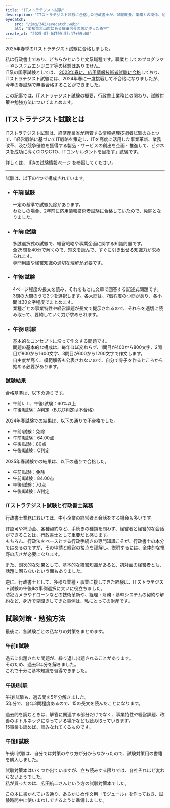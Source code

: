 ```yaml
---
title: "ITストラテジスト試験"
description: "ITストラテジスト試験に合格した行政書士が、試験概要、業務との関係、勉強方法など合格体験談をまとめました。"
eyecatch: 
    src: "/img/342/eyecatch.webp"
    alt: "愛知県犬山市にある織田信長の弟が作った茶室"
create_at: "2025-07-04T09:55:17+09:00"
---
```


2025年春季のITストラテジスト試験に合格しました。

私は行政書士であり、どちらかというと文系職種です。職業としてのプログラマーやシステムエンジニア等の経験はありません。  
IT系の国家試験としては、 [2023年春に、応用情報技術者試験に合格](/archives/54.html)しており、ITストラテジスト試験には、2024年春に一度挑戦して不合格になりましたが、今年の春試験で無事合格することができました。

この記事では、ITストラテジスト試験の概要、行政書士業務との関わり、試験対策や勉強方法についてまとめます。

## ITストラテジスト試験とは

ITストラテジスト試験は、経済産業省が所管する情報処理技術者試験のひとつで、「経営戦略に基づいてIT戦略を策定し、ITを高度に活用した事業革新、業務改革、及び競争優位を獲得する製品・サービスの創出を企画・推進して、ビジネスを成功に導くCIOやCTO、ITコンサルタントを目指す」試験です。

詳しくは、 [IPAの試験情報ページ](https://www.ipa.go.jp/shiken/kubun/st.html) を参照してください。

---

試験は、以下の4つで構成されています。

- ### 午前I試験
    一定の基準で試験免除があります。  
    わたしの場合、2年前に応用情報技術者試験に合格していたので、免除となりました。

- ### 午前II試験
    多肢選択式の試験で、経営戦略や事業企画に関する知識問題です。  
    全25問を40分で解くので、短文を読んで、すぐに引き出せる知識力が求められます。  
    専門用語や経営知識の適切な理解が必要です。

- ### 午後I試験
    4ページ程度の長文を読み、それをもとに文章で回答する記述式問題です。  
    3問の大問のうち2つを選択します。各大問は、7個程度の小問があり、各小問は30文字程度でまとめます。  
    業種ごとの事業特性や経営課題が長文で提示されるので、それらを適切に読み取って、要約していく力が求められます。

- ### 午後II試験
    基本的なコンセプトに沿って作文する問題です。  
    問題の基本的な構成は、毎年ほぼ変わらず、1問目が400から800文字、2問目が800から1600文字、3問目が600から1200文字で作文します。  
    自由度が高く、模範解答も公表されないので、自分で骨子を作るところから始める必要があります。

### 試験結果

合格基準は、以下の通りです。

- 午前I、II、午後I試験：60%以上
- 午後II試験：A判定（B,C,D判定は不合格）

2024年春試験での結果は、以下の通りで不合格でした。

- 午前I試験：免除
- 午前II試験：64.00点
- 午後I試験：80点
- 午後II試験：C判定

2025年春試験での結果は、以下の通りで合格した。

- 午前I試験：免除
- 午前II試験：84.00点
- 午後I試験：70点
- 午後II試験：A判定

### ITストラテジスト試験と行政書士業務

行政書士業務においては、中小企業の経営者と会話をする機会も多いです。

許認可や補助金、各種契約など、手続きの種類を問わず、経営者と経営的な会話ができることは、行政書士として重要だと感じます。  
もちろん、行政法をベースとする行政手続きの専門知識こそが、行政書士の本分ではあるのですが、その申請と経営の接点を理解し、説明するには、全体的な視野の広さが必要になります。

また、副次的な効果として、基本的な経営知識があると、初対面の経営者とも、話題に困らないという面もありました。

逆に、行政書士として、多様な業種・事業に接してきた経験は、ITストラテジスト試験の午後IIの事例選択に大いに役立ちました。  
防犯カメラやドローンなどの技術革新や、経理・財務・基幹システムの契約や解約など、身近で見聞きしてきた事例は、私にとっての財産です。

## 試験対策・勉強方法

最後に、各試験ごとの私なりの対策をまとめます。

### 午前II試験

過去に出題された問題が、繰り返し出題されることがあります。  
そのため、過去5年分を解きました。  
これで十分に基本知識を習得できました。

### 午後I試験

午後I試験も、過去問を5年分解きました。  
5年分で、各年3問程度あるので、15の長文を読んだことになります。

過去問を読むときは、解答に関連する部分だけでなく、事業特性や経営課題、改善のボトルネックになっている場所なども読み取っていきます。  
15事業も読めば、読みなれてくるものです。

### 午後II試験

午後II試験は、自分では対策のやり方が分からなかったので、試験対策用の書籍を購入しました。

試験対策本はいくつか出ていますが、立ち読みする限りでは、各社それほど変わらないようでした。  
私が買ったのは、広田航二さんという方の試験対策本でした。

この本に書かれている通り、あらかじめ作文用「モジュール」を作っておき、試験時間中に使いまわしできるように準備しました。
